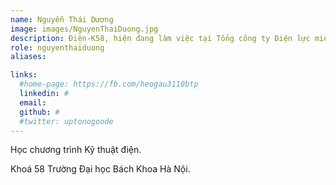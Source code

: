 ```yaml
---
name: Nguyễn Thái Dương
image: images/NguyenThaiDuong.jpg
description: Điện-K58, hiện đang làm việc tại Tổng công ty Điện lực miền Bắc
role: nguyenthaiduong
aliases:

links:
  #home-page: https://fb.com/heogau3110btp
  linkedin: #
  email: 
  github: #
  #twitter: uptonogoode
---
```


Học chương trình Kỹ thuật điện.

Khoá 58 Trường Đại học Bách Khoa Hà Nội.
